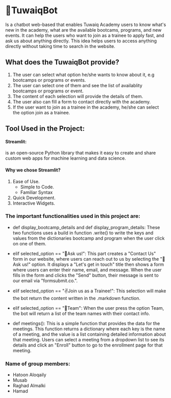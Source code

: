 
# **👾TuwaiqBot** 
Is a chatbot web-based that enables Tuwaiq Academy users to know what's new in the academy, what are the available bootcams, programs, and new events. It can help the users who want to join as a trainee to apply fast, and ask us about anything directly. 
This idea helps users to access anything directly without taking time to search in the website.


## What does the TuwaiqBot provide?
1. The user can select what option he/she wants to know about it, e.g bootcamps or programs or events.
2. The user can select one of them and see the list of availablity bootcamps or programs or event.
3. The content of each selection will provide the details of them.
4. The user also can fill a form to contact directly with the academy.
5. If the user want to join as a trainee in the academy, he/she can select the option join as a trainee.

## Tool Used in the Project:
#### Streamlit:
is an open-source Python library that makes it easy to create and share custom web apps for machine learning and data science.

#### Why we chose Streamlit?
1. Ease of Use.
   - Simple to Code.
   - Familiar Syntax
2. Quick Development.
3. Interactive Widgets.

### The important functionalities used in this project are: 
- def display_bootcamp_details and def display_program_details:
  These two functions uses a build in function .write() to write the keys and values from the dictionaries bootcamp and program when the user click on one of them.

- elif selected_option == "🧐Ask us!":
  This part creates a "Contact Us" form in our website, where users can reach out to us by selecting the "🧐Ask us!" option. It displays a "Let's get in touch" 
  title then shows a form where users can enter their name, email, and message. When the user fills in the form and clicks the "Send" button, their message is sent to our 
  email via "formsubmit.co.".
  
- elif selected_option == "✌️Join us as a Trainee!":
  This selection will make the bot return the content written in the .markdown function.
  
-  elif selected_option == "🦾Team":
  When the user press the option Team, the bot will return a list of the team names with their contact info.

- def meetings():
  This is a simple function that provides the data for the meetings. This function returns a dictionary where each key is the name of a meeting, and the value is a list containing detailed information 
  about that meeting. Users can select a meeting from a dropdown list to see its details and click an "Enroll" button to go to the enrollment page for that meeting. 

### Name of group members:
- Hatoon Aloqaily
- Musab 
- Raghad Almalki
- Hamad
